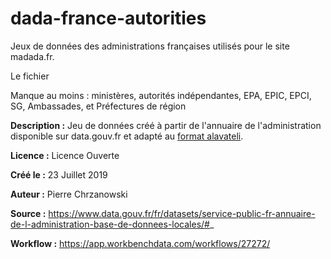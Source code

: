 # dada-france-autorities

Jeux de données des administrations françaises utilisés pour le site madada.fr.

Le fichier 

Manque au moins : ministères, autorités indépendantes, EPA, EPIC, EPCI, SG, Ambassades, et Préfectures de région 

**Description :** Jeu de données créé à partir de l'annuaire de l'administration disponible sur data.gouv.fr et adapté au [format alavateli](https://alaveteli.org/docs/running/admin_manual/). 

**Licence :** Licence Ouverte

**Créé le :** 23 Juillet 2019

**Auteur :** Pierre Chrzanowski

**Source :** https://www.data.gouv.fr/fr/datasets/service-public-fr-annuaire-de-l-administration-base-de-donnees-locales/#_

**Workflow :** https://app.workbenchdata.com/workflows/27272/


